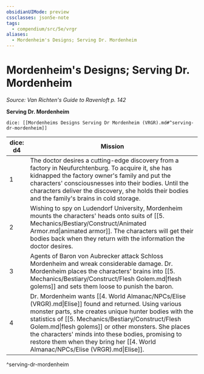 ```yaml
---
obsidianUIMode: preview
cssclasses: json5e-note
tags:
  - compendium/src/5e/vrgr
aliases:
  - Mordenheim's Designs; Serving Dr. Mordenheim
---
```

# Mordenheim's Designs; Serving Dr. Mordenheim
*Source: Van Richten's Guide to Ravenloft p. 142* 

**Serving Dr. Mordenheim**

`dice: [[Mordenheims Designs Serving Dr Mordenheim (VRGR).md#^serving-dr-mordenheim]]`

| dice: d4 | Mission |
|----------|---------|
| 1 | The doctor desires a cutting-edge discovery from a factory in Neufurchtenburg. To acquire it, she has kidnapped the factory owner's family and put the characters' consciousnesses into their bodies. Until the characters deliver the discovery, she holds their bodies and the family's brains in cold storage. |
| 2 | Wishing to spy on Ludendorf University, Mordenheim mounts the characters' heads onto suits of [[5. Mechanics/Bestiary/Construct/Animated Armor.md\|animated armor]]. The characters will get their bodies back when they return with the information the doctor desires. |
| 3 | Agents of Baron von Aubrecker attack Schloss Mordenheim and wreak considerable damage. Dr. Mordenheim places the characters' brains into [[5. Mechanics/Bestiary/Construct/Flesh Golem.md\|flesh golems]] and sets them loose to punish the baron. |
| 4 | Dr. Mordenheim wants [[4. World Almanac/NPCs/Elise (VRGR).md\|Elise]] found and returned. Using various monster parts, she creates unique hunter bodies with the statistics of [[5. Mechanics/Bestiary/Construct/Flesh Golem.md\|flesh golems]] or   other monsters. She places the characters' minds into these bodies, promising to restore them when they bring her [[4. World Almanac/NPCs/Elise (VRGR).md\|Elise]]. |
^serving-dr-mordenheim
